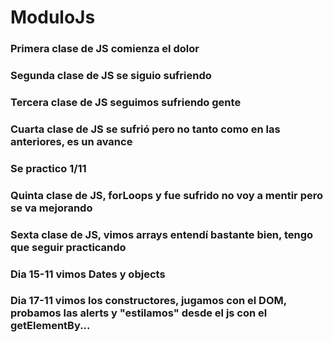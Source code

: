 # ModuloJs
### Primera clase de JS comienza el dolor
### Segunda clase de JS se siguio sufriendo
### Tercera clase de JS seguimos sufriendo gente
### Cuarta clase de JS se sufrió pero no tanto como en las anteriores, es un avance
### Se practico 1/11
### Quinta clase de JS, forLoops y fue sufrido no voy a mentir pero se va mejorando
### Sexta clase de JS, vimos arrays entendí bastante bien, tengo que seguir practicando
### Dia 15-11 vimos Dates y objects
### Dia 17-11 vimos los constructores, jugamos con el DOM, probamos las alerts y "estilamos" desde el js con el getElementBy... 
